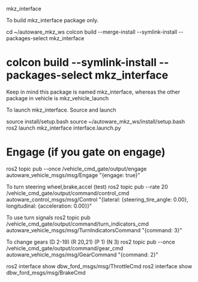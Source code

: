 mkz_interface

To build mkz_interface package only.

cd ~/autoware_mkz_ws
colcon build --merge-install --symlink-install --packages-select mkz_interface
# colcon build --symlink-install --packages-select mkz_interface

Keep in mind this package is named mkz_interface, whereas the other package in vehicle is mkz_vehicle_launch


To launch mkz_interface.
Source and launch


source install/setup.bash
source ~/autoware_mkz_ws/install/setup.bash
ros2 launch mkz_interface interface.launch.py

# Engage (if you gate on engage)
ros2 topic pub --once /vehicle_cmd_gate/output/engage autoware_vehicle_msgs/msg/Engage "{engage: true}"

To turn steering wheel,brake,accel (test)
ros2 topic pub --rate 20 /vehicle_cmd_gate/output/command/control_cmd   autoware_control_msgs/msg/Control   "{lateral: {steering_tire_angle: 0.00}, longitudinal: {acceleration: 0.00}}"

To use turn signals
ros2 topic pub /vehicle_cmd_gate/output/command/turn_indicators_cmd autoware_vehicle_msgs/msg/TurnIndicatorsCommand "{command: 3}"

To change gears (D 2-19) (R 20,21) (P 1) (N 3)
ros2 topic pub --once /vehicle_cmd_gate/output/command/gear_cmd \
  autoware_vehicle_msgs/msg/GearCommand "{command: 2}" 


ros2 interface show dbw_ford_msgs/msg/ThrottleCmd
ros2 interface show dbw_ford_msgs/msg/BrakeCmd

